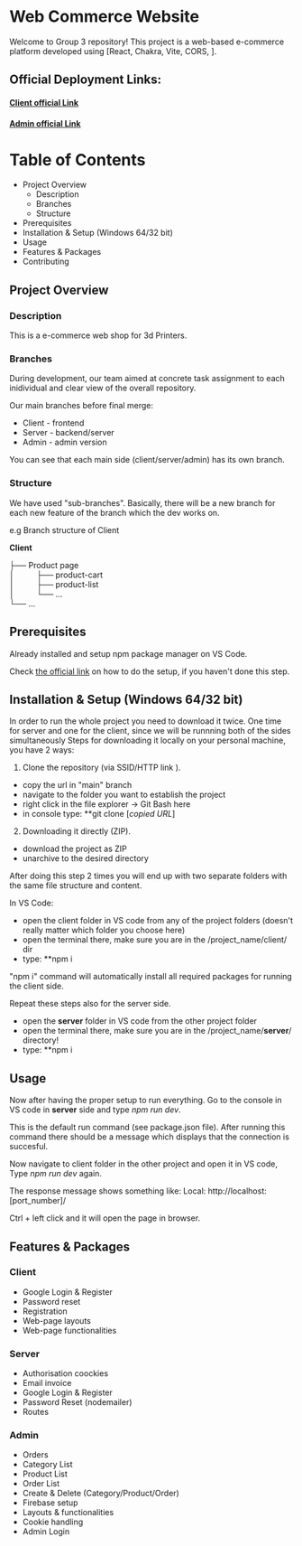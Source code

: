 # Web Commerce Website
Welcome to Group 3 repository! This project is a web-based e-commerce platform developed using
[React, Chakra, Vite, CORS, ].
## Official Deployment Links: 
#### [Client official Link](https://web-shop-group-3.web.app/) 
#### [Admin official Link](https://admin-group-3.web.app/)

# Table of Contents
* Project Overview
  * Description
  * Branches
  * Structure
* Prerequisites
* Installation  & Setup (Windows 64/32 bit)
* Usage
* Features & Packages
* Contributing

## Project Overview
### Description
This is a e-commerce web shop for 3d Printers.
### Branches
During development, our team aimed at concrete task assignment to each inidividual and clear view of the overall repository. 

Our main branches before final merge: 
* Client - frontend 
* Server - backend/server
* Admin  - admin version

You can see that each main side (client/server/admin) has its own branch.
### Structure 
We have used "sub-branches". Basically, there will be a new branch for each new feature of the branch which the dev works on.

e.g Branch structure of Client

**Client**

├── Product page          
│&nbsp;&nbsp;&nbsp;&nbsp;&nbsp;&nbsp;&nbsp;&nbsp;&nbsp;&nbsp;├── product-cart             
│&nbsp;&nbsp;&nbsp;&nbsp;&nbsp;&nbsp;&nbsp;&nbsp;&nbsp;&nbsp;├── product-list             
│&nbsp;&nbsp;&nbsp;&nbsp;&nbsp;&nbsp;&nbsp;&nbsp;&nbsp;&nbsp;└── ...                
└── ...
## Prerequisites
Already installed and setup npm package manager on VS Code. 

Check [the official link](https://docs.npmjs.com/downloading-and-installing-node-js-and-npm) on how to do the setup,
if you haven't done this step. 

## Installation & Setup (Windows 64/32 bit)
In order to run the whole project you need to download it twice. 
One time for server and one for the client, since we will be runnning both of the sides simultaneously
Steps for downloading it locally on your personal machine, you have 2 ways:
1. Clone the repository (via SSID/HTTP link ).
 * copy the url in "main" branch 
 * navigate to the folder you want to establish the project 
 * right click in the file explorer -> Git Bash here
 * in console type: **git clone [*copied URL*]
  
2. Downloading it directly (ZIP).
 * download the project as ZIP
 * unarchive to the desired directory

After doing this step 2 times you will end up with two separate folders with the same file structure and content. 

In VS Code: 
 * open the client folder in VS code from any of the project folders (doesn't really matter which folder you choose here)
 * open the terminal there, make sure you are in the /project_name/client/ dir
 * type: **npm i

"npm i" command will automatically install all required packages for running the client side. 

Repeat these steps also for the server side. 

 * open the **server** folder in VS code from the other project folder 
 * open the terminal there, make sure you are in the /project_name/**server**/ directory!
 * type: **npm i
 
## Usage
Now after having the proper setup to run everything. Go to the console in VS code in **server** side and type *npm run dev*. 

This is the default run command (see package.json file). 
After running this command there should be a message which displays that the connection is succesful. 

Now navigate to client folder in the other project and open it in VS code, Type *npm run dev* again. 

The response message shows something like: Local:   http://localhost:[port_number]/

Ctrl + left click and it will open the page in browser. 

## Features & Packages 

### Client
 * Google Login & Register
 * Password reset
 * Registration
 * Web-page layouts
 * Web-page functionalities
 
### Server
* Authorisation coockies
* Email invoice
* Google Login & Register 
* Password Reset (nodemailer)
* Routes

### Admin
* Orders
* Category List
* Product List
* Order List
* Create & Delete (Category/Product/Order) 
* Firebase setup
* Layouts & functionalities
* Cookie handling
* Admin Login
